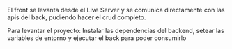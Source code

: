 El front se levanta desde el Live Server y se comunica directamente con las apis del back, pudiendo hacer el crud completo. 

Para levantar el proyecto: Instalar las dependencias del backend, setear las variables de entorno y ejecutar el back para poder consumirlo

